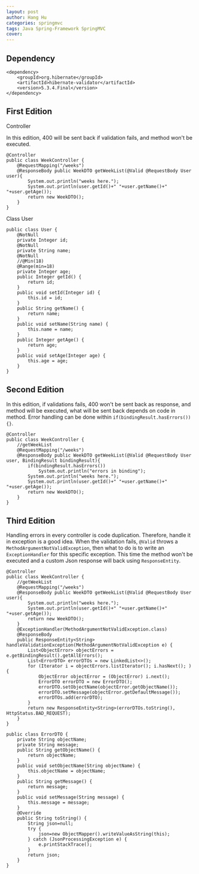 ```yaml
---
layout: post
author: Hang Hu
categories: springmvc
tags: Java Spring-Framework SpringMVC 
cover: 
---
```


## Dependency

```
<dependency>
    <groupId>org.hibernate</groupId>
    <artifactId>hibernate-validator</artifactId>
    <version>5.3.4.Final</version>
</dependency>
```

## First Edition

Controller

In this edition, 400 will be sent back if validation fails, and method won't be executed.

```
@Controller
public class WeekController {
	@RequestMapping("/weeks")
	@ResponseBody public WeekDTO getWeekList(@Valid @RequestBody User user){
		System.out.println("weeks here.");
		System.out.println(user.getId()+" "+user.getName()+" "+user.getAge());
		return new WeekDTO();
	}
}
```

Class User

```
public class User {
    @NotNull
    private Integer id;
    @NotNull
    private String name;
    @NotNull
    //@Min(18)
    @Range(min=18)
    private Integer age;
    public Integer getId() {
        return id;
    }
    public void setId(Integer id) {
        this.id = id;
    }
    public String getName() {
        return name;
    }
    public void setName(String name) {
        this.name = name;
    }
    public Integer getAge() {
        return age;
    }
    public void setAge(Integer age) {
        this.age = age;
    }
}
```

## Second Edition

In this edition, if validations fails, 400 won't be sent back as response, and method will be executed, what will be sent back depends on code in method. Error handling can be done within `if(bindingResult.hasErrors()){}`.

```
@Controller
public class WeekController {
	//getWeekList
	@RequestMapping("/weeks")
	@ResponseBody public WeekDTO getWeekList(@Valid @RequestBody User user, BindingResult bindingResult){
		if(bindingResult.hasErrors())
			System.out.println("errors in binding");
		System.out.println("weeks here.");
		System.out.println(user.getId()+" "+user.getName()+" "+user.getAge());
		return new WeekDTO();
	}
}
```

## Third Edition

Handling errors in every controller is code duplication. Therefore, handle it in exception is a good idea. When the validation fails, `@Valid` throws a `MethodArgumentNotValidException`, then what to do is to write an `ExceptionHandler` for this specific exception. This time the method won't be executed and a custom Json response will back using `ResponseEntity`.

```
@Controller
public class WeekController {
	//getWeekList
	@RequestMapping("/weeks")
	@ResponseBody public WeekDTO getWeekList(@Valid @RequestBody User user){
		System.out.println("weeks here.");
		System.out.println(user.getId()+" "+user.getName()+" "+user.getAge());
		return new WeekDTO();
	}
	@ExceptionHandler(MethodArgumentNotValidException.class)
	@ResponseBody
	public ResponseEntity<String> handleValidationException(MethodArgumentNotValidException e) {
        List<ObjectError> objectErrors = e.getBindingResult().getAllErrors();
        List<ErrorDTO> errorDTOs = new LinkedList<>();
        for (Iterator i = objectErrors.listIterator(); i.hasNext(); ) {
            ObjectError objectError = (ObjectError) i.next();
            ErrorDTO errorDTO = new ErrorDTO();
            errorDTO.setObjectName(objectError.getObjectName());
            errorDTO.setMessage(objectError.getDefaultMessage());
            errorDTOs.add(errorDTO);
        }
        return new ResponseEntity<String>(errorDTOs.toString(), HttpStatus.BAD_REQUEST);
    }
}
```

```
public class ErrorDTO {
    private String objectName;
    private String message;
    public String getObjectName() {
        return objectName;
    }
    public void setObjectName(String objectName) {
        this.objectName = objectName;
    }
    public String getMessage() {
        return message;
    }
    public void setMessage(String message) {
        this.message = message;
    }
    @Override
    public String toString() {
        String json=null;
        try {
            json=new ObjectMapper().writeValueAsString(this);
        } catch (JsonProcessingException e) {
            e.printStackTrace();
        }
        return json;
    }
}
```
